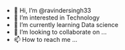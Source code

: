 - 👋 Hi, I’m @ravindersingh33
- 👀 I’m interested in Technology
- 🌱 I’m currently learning Data science
- 💞️ I’m looking to collaborate on ...
- 📫 How to reach me ...

<!---
ravindersingh33/ravindersingh33 is a ✨ special ✨ repository because its `README.md` (this file) appears on your GitHub profile.
You can click the Preview link to take a look at your changes.
--->
